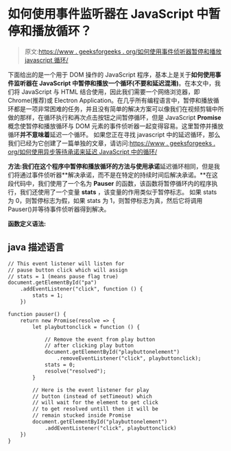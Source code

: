 # 如何使用事件监听器在 JavaScript 中暂停和播放循环？

> 原文:[https://www . geeksforgeeks . org/如何使用事件侦听器暂停和播放 javascript 循环/](https://www.geeksforgeeks.org/how-to-pause-and-play-a-loop-in-javascript-using-event-listeners/)

下面给出的是一个用于 DOM 操作的 JavaScript 程序，基本上是关于**如何使用事件监听器在 JavaScript 中暂停和播放一个循环(不要和延迟混淆)**。在本文中，我们将 JavaScript 与 HTML 结合使用，因此我们需要一个网络浏览器，即 Chrome(推荐)或 Electron Application。在几乎所有编程语言中，暂停和播放循环都是一项非常困难的任务，并且没有简单的解决方案可以像我们在视频剪辑中所做的那样，在循环执行和再次点击按钮之间暂停循环，但是 JavaScript **Promise** 概念使暂停和播放循环与 DOM 元素的事件侦听器一起变得容易。这里暂停并播放循环**并不意味着**延迟一个循环。
如果您正在寻找 javascript 中的延迟循环，那么我们已经为它创建了一篇单独的文章，请访问:[https://www . geeksforgeeks . org/如何使用异步等待承诺来延迟 JavaScript 中的循环/](https://www.geeksforgeeks.org/how-to-delay-a-loop-in-javascript-using-async-await-with-promise/)

**方法:**我们在这个程序中暂停和播放循环的方法与使用**承诺**延迟循环相同，但是我们将通过事件侦听器**解决承诺，而不是在特定的持续时间后解决承诺。**在这段代码中，我们使用了一个名为 **Pauser** 的函数，该函数将暂停循环内的程序执行，我们还使用了一个变量 **stats** ，该变量的作用类似于暂停标志。
如果 stats 为 0，则暂停标志为假，如果 stats 为 1，则暂停标志为真，然后它将调用 Pauser()并等待事件侦听器得到解决。

**函数定义语法:**

## java 描述语言

```html
// This event listener will listen for 
// pause button click which will assign
// stats = 1 (means pause flag true)
document.getElementById("pa")
    .addEventListener("click", function () {
        stats = 1;
    })

function pauser() {
    return new Promise(resolve => {
        let playbuttonclick = function () {

            // Remove the event from play button
            // after clicking play button 
            document.getElementById("playbuttonelement")
                .removeEventListener("click", playbuttonclick);
            stats = 0;
            resolve("resolved");
        }

        // Here is the event listener for play
        // button (instead of setTimeout) which
        // will wait for the element to get click
        // to get resolved untill then it will be
        // remain stucked inside Promise 
        document.getElementById("playbuttonelement")
            .addEventListener("click", playbuttonclick)
    })
}
```